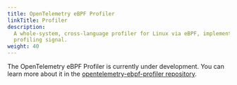 ```yaml
---
title: OpenTelemetry eBPF Profiler
linkTitle: Profiler
description:
  A whole-system, cross-language profiler for Linux via eBPF, implementing the
  profiling signal.
weight: 40
---
```


The OpenTelemetry eBPF Profiler is currently under development. You can learn
more about it in the
[opentelemetry-ebpf-profiler repository](https://github.com/open-telemetry/opentelemetry-ebpf-profiler/).
